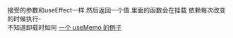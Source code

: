 接受的参数和useEffect一样.然后返回一个值.里面的函数会在挂载 依赖每次改变的时候执行-  
不知道卸载时如何
[一个 useMemo 的例子](https://codesandbox.io/s/yanzheng-usememo-tk7k1?file=/src/App.js)
